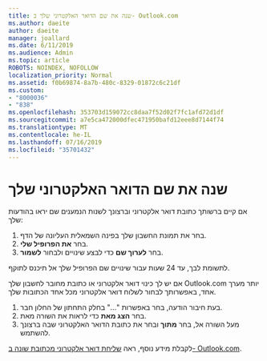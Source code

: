 ```yaml
---
title: שנה את שם הדואר האלקטרוני שלך ב- Outlook.com
ms.author: daeite
author: daeite
manager: joallard
ms.date: 6/11/2019
ms.audience: Admin
ms.topic: article
ROBOTS: NOINDEX, NOFOLLOW
localization_priority: Normal
ms.assetid: f0b69874-8a7b-480c-8329-01872c6c21df
ms.custom:
- "8000036"
- "838"
ms.openlocfilehash: 353703d159072cc8daa7f52d02f7fc1afd72d1df
ms.sourcegitcommit: a7e5ca472000dfec471950bafd12eee8d7144f74
ms.translationtype: MT
ms.contentlocale: he-IL
ms.lasthandoff: 07/16/2019
ms.locfileid: "35701432"
---
```

# <a name="change-your-email-name"></a>שנה את שם הדואר האלקטרוני שלך

אם קיים ברשותך כתובת דואר אלקטרוני וברצונך לשנות הנמענים שם יראו בהודעות שלך:
  
1. בחר את תמונת החשבון שלך בפינה השמאלית העליונה של הדף.
2. בחר **את הפרופיל שלי**.
3. בחר **לערוך שם** כדי לבצע שינויים ולבחור **לשמור**.

לתשומת לבך, עד 24 שעות עבור שינויים שם הפרופיל שלך אל תיכנס לתוקף.
  
אם יש לך כינוי דואר אלקטרוני או כתובת מחובר לחשבון שלך Outlook.com יותר מערך אחד, באפשרותך לבחור לשלוח דואר אלקטרוני מכל אחד הכתובות שלך.
  
1. בעת חיבור הודעה, בחר באפשרות "..." בחלק התחתון של החלון חבר.
1. בחר **הצג מאת** כדי לראות את השורה מאת.
1. מעל השורה אל, בחר **מתוך** ובחר את כתובת הדואר האלקטרוני שבה ברצונך להשתמש.

לקבלת מידע נוסף, ראה [שליחת דואר אלקטרוני מכתובת שונה ב- Outlook.com](https://support.office.com/article/ccba89cb-141c-4a36-8c56-6d16a8556d2e?wt.mc_id=Office_Outlook_com_Alchemy).